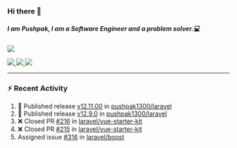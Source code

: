 ### Hi there 👋

##### I am Pushpak, I am a Software Engineer and a problem solver.💻

<a href='https://twitter.com/pushpak1300'><a href="https://pushpak1300.me/" target="_blank">
  <img src="https://img.shields.io/badge/website-%23E34F26.svg?&style=for-the-badge" />
</a> 
 
 <a href="https://twitter.com/pushpak1300" target="_blank">
  <img src="https://img.shields.io/badge/twitter-%231DA1F2.svg?&style=for-the-badge&logo=twitter&logoColor=white" />
</a> 

<a href="https://www.linkedin.com/in/pushpak-c-286b17b1/" target="_blank">
  <img src="https://img.shields.io/badge/linkedin-%230077B5.svg?&style=for-the-badge&logo=linkedin&logoColor=white" />
</a> 

<a href="https://dev.to/pushpak1300/" target="_blank">
  <img src="http://img.shields.io/badge/dev.to-gray?style=for-the-badge&logo=dev.to&?logoColor=white?logoWidth=100?label=" />
</a> 


</p>

---

### ⚡ Recent Activity

<!--START_SECTION:activity-->
1. 🚀 Published release [v12.11.00](https://github.com/pushpak1300/laravel/releases/tag/v12.11.00) in [pushpak1300/laravel](https://github.com/pushpak1300/laravel)
2. 🚀 Published release [v12.9.0](https://github.com/pushpak1300/laravel/releases/tag/v12.9.0) in [pushpak1300/laravel](https://github.com/pushpak1300/laravel)
3. ❌ Closed PR [#216](undefined) in [laravel/vue-starter-kit](https://github.com/laravel/vue-starter-kit)
4. ❌ Closed PR [#215](undefined) in [laravel/vue-starter-kit](https://github.com/laravel/vue-starter-kit)
5.  Assigned issue [#316](https://github.com/laravel/boost/issues/316) in [laravel/boost](https://github.com/laravel/boost)
<!--END_SECTION:activity-->
